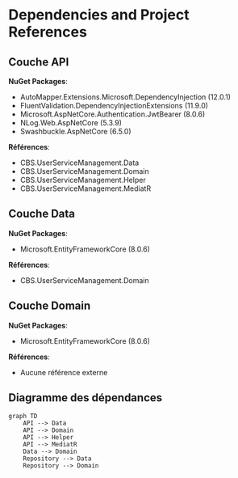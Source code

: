 # Dependencies and Project References

## Couche API
**NuGet Packages**:
- AutoMapper.Extensions.Microsoft.DependencyInjection (12.0.1)
- FluentValidation.DependencyInjectionExtensions (11.9.0)
- Microsoft.AspNetCore.Authentication.JwtBearer (8.0.6)
- NLog.Web.AspNetCore (5.3.9)
- Swashbuckle.AspNetCore (6.5.0)

**Références**:
- CBS.UserServiceManagement.Data
- CBS.UserServiceManagement.Domain
- CBS.UserServiceManagement.Helper
- CBS.UserServiceManagement.MediatR

## Couche Data
**NuGet Packages**:
- Microsoft.EntityFrameworkCore (8.0.6)

**Références**:
- CBS.UserServiceManagement.Domain

## Couche Domain
**NuGet Packages**:
- Microsoft.EntityFrameworkCore (8.0.6)

**Références**:
- Aucune référence externe

## Diagramme des dépendances
```mermaid
graph TD
    API --> Data
    API --> Domain
    API --> Helper
    API --> MediatR
    Data --> Domain
    Repository --> Data
    Repository --> Domain
```
